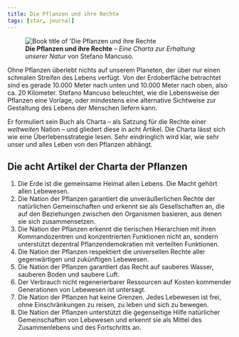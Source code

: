```yaml
---
title: Die Pflanzen und ihre Rechte
tags: [star, journal]
---
```

<figure class="bleed-right rg:split">
<img src="/img/journal/die-pflanzen-und-ihre-rechte.jpg" alt="Book title of 'Die Pflanzen und ihre Rechte">
<figcaption><strong>Die Pflanzen und ihre Rechte</strong> – <em>Eine Charta zur Erhaltung unserer Natur</em> von Stefano Mancuso.</figcaption>
</figure>

Ohne Pflanzen überlebt nichts auf unserem Planeten, der über nur einen schmalen Streifen des Lebens verfügt. Von der Erdoberfläche betrachtet sind es gerade 10.000 Meter nach unten und 10.000 Meter nach oben, also ca. 20 Kilometer. Stefano Mancuso beleuchtet, wie die Lebensweise der Pflanzen eine Vorlage, oder mindestens eine alternative Sichtweise zur Gestaltung des Lebens der Menschen liefern kann. 

Er formuliert sein Buch als Charta – als Satzung für die Rechte einer *weltweiten* Nation – und gliedert diese in acht Artikel. Die Charta lässt sich wie eine Überlebensstrategie lesen. Sehr eindringlich wird klar, wie sehr unser und alles Leben von den Pflanzen abhängt.

## Die acht Artikel der Charta der Pflanzen

1. Die Erde ist die gemeinsame Heimat allen Lebens. Die Macht gehört allen Lebewesen.
2. Die Nation der Pflanzen garantiert die unveräußerlichen Rechte der natürlichen Gemeinschaften und erkennt sie als Gesellschaften an, die auf den Beziehungen zwischen den Organismen basieren, aus denen sie sich zusammensetzen.
3. Die Nation der Pflanzen erkennt die tierischen Hierarchien mit ihren Kommandozentren und konzentrierten Funktionen nicht an, sondern unterstützt dezentral Pflanzendemokratien mit verteilten Funktionen.
4. Die Nation der Pflanzen respektiert die universellen Rechte aller gegenwärtigen und zukünftigen Lebewesen.
5. Die Nation der Pflanzen garantiert das Recht auf sauberes Wasser, sauberen Boden und saubere Luft.
6. Der Verbrauch nicht regenerierbarer Ressourcen auf Kosten kommender Generationen von Lebewesen ist untersagt.
7. Die Nation der Pflanzen hat keine Grenzen. Jedes Lebewesen ist frei, ohne Einschränkungen zu reisen, zu leben und sich zu bewegen.
8. Die Nation der Pflanzen unterstützt die gegenseitige Hilfe natürlicher Gemeinschaften von Lebewesen und erkennt sie als Mittel des Zusammenlebens und des Fortschritts an.

